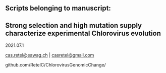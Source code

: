 ## Scripts belonging to manuscript: 
## Strong selection and high mutation supply characterize experimental Chlorovirus evolution
2021.07.1

cas.retel@eawag.ch  |  casretel@gmail.com

github.com/RetelC/ChlorovirusGenomicChange/
